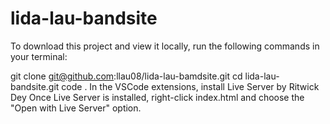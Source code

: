 # lida-lau-bandsite

To download this project and view it locally, run the following commands in your terminal:

git clone git@github.com:llau08/lida-lau-bamdsite.git
cd lida-lau-bandsite.git
code .
In the VSCode extensions, install Live Server by Ritwick Dey
Once Live Server is installed, right-click index.html and choose the "Open with Live Server" option.
